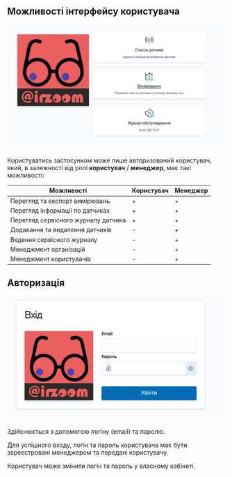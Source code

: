 ## Можливості інтерфейсу користувача

![home page](img/ui_home_page.png)

Користуватись застосунком може лише авторизований користувач, який, в залежності від ролі **користувач** / **менеджер**, має такі можливості:

|Можливості                          |Користувач|Менеджер|
|------------------------------------|----------|--------|
|Перегляд та експорт вимірювань      | +        | +      |
|Перегляд інформації по датчиках     | +        | +      |
|Перегляд сервісного журналу датчика | +        | +      |
|Додавання та видалення датчиків     | -        | +      |
|Ведення сервісного журналу          | -        | +      |
|Менеджмент організацій              | -        | +      |
|Менеджмент користувачів             | -        | +      |

## Авторизація

![login page](img/ui_login_page.png)

Здійснюється з допомогою логіну (email) та паролю.

Для успішного входу, логін та пароль користувача має бути зареєстровані менеджером та передані користувачу. 

Користувач може змінити логін та пароль у власному кабінеті.
